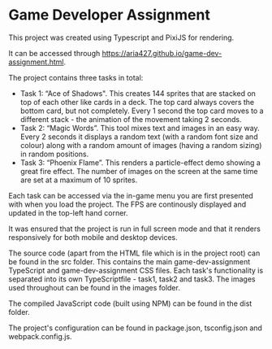 # Game Developer Assignment

This project was created using Typescript and PixiJS for rendering. 

It can be accessed through https://aria427.github.io/game-dev-assignment.html.

The project contains three tasks in total:
- Task 1: “Ace of Shadows". This creates 144 sprites that are stacked on top of each other like cards in a deck. The top card always covers the bottom card, but not completely. Every 1 second the top card moves to a different stack - the animation of the movement taking 2 seconds.
- Task 2: “Magic Words”. This tool mixes text and images in an easy way. Every 2 seconds it displays a random text (with a random font size and colour) along with a random amount of images (having a random sizing) in random positions.
- Task 3: “Phoenix Flame”. This renders a particle-effect demo showing a great fire effect. The number of images on the screen at the same time are set at a maximum of 10 sprites.

Each task can be accessed via the in-game menu you are first presented with when you load the project. The FPS are continously displayed and updated in the top-left hand corner.

It was ensured that the project is run in full screen mode and that it renders responsively for both mobile and desktop devices.

The source code (apart from the HTML file which is in the project root) can be found in the src folder. This contains the main game-dev-assignment TypeScript and game-dev-assignment CSS files. Each task's functionality is separated into its own TypeScriptfile - task1, task2 and task3. The images used throughout can be found in the images folder.

The compiled JavaScript code (built using NPM) can be found in the dist folder.

The project's configuration can be found in package.json, tsconfig.json and webpack.config.js.
